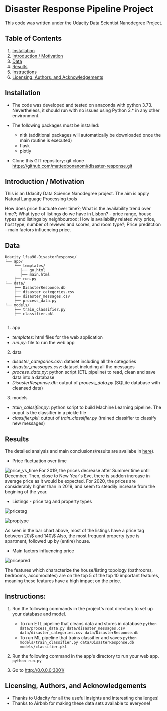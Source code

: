 # Disaster Response Pipeline Project

This code was written under the Udacity Data Scientist Nanodegree Project.

## Table of Contents

1. [Installation](#Installation)
2. [Introduction / Motivation](#Motivation)
3. [Data](#Data)
4. [Results](#Results)
5. [Instructions](#Instructions)
6. [Licensing, Authors, and Acknowledgements](#Licensing)

## Installation <a name="Installation"></a>
* The code was developed and tested on anaconda with python 3.73. Nevertheless, it should run with no issues using Python 3.* in any other environment.
* The following packages must be installed:
  * nltk (additional packages will automatically be downloaded once the main routine is executed)
  * flask
  * plotly
  
 * Clone this GIT repository:
 git clone https://github.com/matteobonanomi/disaster-response.git
  
## Introduction / Motivation <a name="Motivation"></a>
This is an Udacity Data Science Nanodegree project.
The aim is apply Natural Language Processing tools 

How does price fluctuate over time?;
What is the availability trend over time?;
What type of listings do we have in Lisbon? - price range, house types and listings by neighbourood;
How is availability related wity price, host type, number of reviews and scores, and room type?;
Price preditction - main factors influencing price.
 
## Data <a name="Data"></a>
```text
Udacity_lfsa90-DisasterResponse/
└── app/
    └── templates/
       ├── go.html
       ├── main.html
    ├── run.py
└── data/
    ├── DisasterResponce.db
    ├── disaster_categories.csv
    ├── disaster_messages.csv
    ├── process_data.py
└── models/
    ├── train_classifier.py
    ├── classifier.pkl
    
```
1) app
 * _templates_: html files for the web application
 * _run.py_: file to run the web app
2) data
 * _disaster_categories.csv_: dataset including all the categories
 * _disaster_messages.csv_: dataset including all the messages
 * _process_data.py_: python script (ETL pipeline) to read, clean and save data into a database
 * _DisasterResponse.db_: output of _process_data.py_ (SQLite database with cleansed data)
3) models
 * _train_calssifier.py_: python script to build Machine Learning pipeline. The ouput is the classifier in a pickle file
 * _classifier.pkl_: output of _train_classifier.py_ (trained classifier to classify new messages)
 

## Results <a name="Results"></a>
The detailed analysis and main conclusions/results are availabe in [here](https://medium.com/@luisf.almeida90/lisbon-an-amazing-destination-b36edff06967)).

* Price fluctuation over time

![price_vs_time](price_vs_time.png)
For 2019, the prices decrease after Summer time until December.
Then, close to New Year's Eve, there is sudden increase in average price as it would be expected.
For 2020, the prices are considerably higher than in 2019, and seem to steadily increase from the begining of the year.


* Listings - price tag and property types

![pricetag](pricetag.png)

![proptype](proptype.png)

As seen in the bar chart above, most of the listings have a price tag between 20\\$ and 140\\$
Also, the most frequent property type is apartment, followed up by (entire) house.


* Main factors influencing price

![pricepred](pricepred.png)

The features which characterize the house/listing topology (bathrooms, bedrooms, accomodates) are on the top 5 of the top 10 important features, meaning these features have a high impact on the price.

## Instructions:
1. Run the following commands in the project's root directory to set up your database and model.

    - To run ETL pipeline that cleans data and stores in database
        `python data/process_data.py data/disaster_messages.csv data/disaster_categories.csv data/DisasterResponse.db`
    - To run ML pipeline that trains classifier and saves
        `python models/train_classifier.py data/DisasterResponse.db models/classifier.pkl`

2. Run the following command in the app's directory to run your web app.
    `python run.py`

3. Go to http://0.0.0.0:3001/


## Licensing, Authors, and Acknowledgements <a name="Licensing"></a>
* Thanks to Udacity for all the useful insights and interesting challenges!
* Thanks to Airbnb for making these data sets available to everyone!

